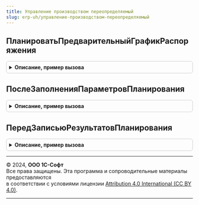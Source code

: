 ```yaml
---
title: Управление производством переопределяемый
slug: erp-uh/управление-производством-переопределяемый
---
```



## ПланироватьПредварительныйГрафикРаспоряжения
<details style="margin: 1em 0; padding: 0.5em; border: 1px solid #ccc; border-radius: 6px;">

<summary style="font-weight: bold; cursor: pointer;">Описание, пример вызова</summary>

```bsl

// Инициирует планирование графика производства распоряжения.
//
// Параметры:
//  НастройкиПланирования - Структура - настройки планирования графика.
//  АдресХранилища - УникальныйИдентификатор, Строка - адрес во временном хранилище,
//		по которому надо поместить результаты планирования.
//
Процедура ПланироватьПредварительныйГрафикРаспоряжения(НастройкиПланирования, АдресХранилища) Экспорт
```

Пример вызова
```bsl
УправлениеПроизводствомПереопределяемый.ПланироватьПредварительныйГрафикРаспоряжения(НастройкиПланирования, АдресХранилища) 
```
</details>

## ПослеЗаполненияПараметровПланирования
<details style="margin: 1em 0; padding: 0.5em; border: 1px solid #ccc; border-radius: 6px;">

<summary style="font-weight: bold; cursor: pointer;">Описание, пример вызова</summary>

```bsl

// Вызывается после заполнения параметров планирования до расчета графика производства.
//
// Параметры:
//  ПараметрыПланирования - Структура - параметры планирования графика.
//
Процедура ПослеЗаполненияПараметровПланирования(ПараметрыПланирования) Экспорт
```

Пример вызова
```bsl
УправлениеПроизводствомПереопределяемый.ПослеЗаполненияПараметровПланирования(ПараметрыПланирования) 
```
</details>

## ПередЗаписьюРезультатовПланирования
<details style="margin: 1em 0; padding: 0.5em; border: 1px solid #ccc; border-radius: 6px;">

<summary style="font-weight: bold; cursor: pointer;">Описание, пример вызова</summary>

```bsl

// Вызывается после расчета графика производства до его записи.
//
// Параметры:
//  ПараметрыПланирования - Структура - параметры планирования графика.
//
Процедура ПередЗаписьюРезультатовПланирования(ПараметрыПланирования) Экспорт
```

Пример вызова
```bsl
УправлениеПроизводствомПереопределяемый.ПередЗаписьюРезультатовПланирования(ПараметрыПланирования) 
```
</details>

---

© 2024, **ООО 1С-Софт**  
Все права защищены. Эта программа и сопроводительные материалы предоставляются  
в соответствии с условиями лицензии [Attribution 4.0 International (CC BY 4.0)](https://creativecommons.org/licenses/by/4.0/legalcode).

---

